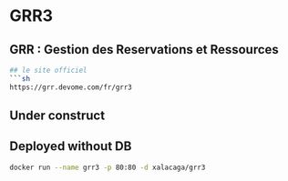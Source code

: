 # GRR3
## GRR : Gestion des Reservations et Ressources 
```sh
## le site officiel
```sh
https://grr.devome.com/fr/grr3
```
## Under construct
## Deployed without DB 
```sh
docker run --name grr3 -p 80:80 -d xalacaga/grr3


